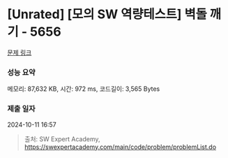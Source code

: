 # [Unrated] [모의 SW 역량테스트] 벽돌 깨기 - 5656 

[문제 링크](https://swexpertacademy.com/main/code/problem/problemDetail.do?contestProbId=AWXRQm6qfL0DFAUo) 

### 성능 요약

메모리: 87,632 KB, 시간: 972 ms, 코드길이: 3,565 Bytes

### 제출 일자

2024-10-11 16:57



> 출처: SW Expert Academy, https://swexpertacademy.com/main/code/problem/problemList.do